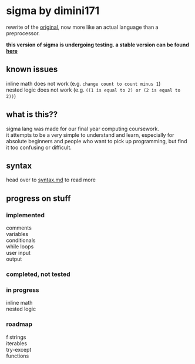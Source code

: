 # sigma by dimini171
rewrite of the [original](https://github.com/dimini171/sigma/tree/v1), now more like an actual language than a preprocessor.  

**this version of sigma is undergoing testing. a stable version can be found [here](https://github.com/dimini171/sigma/tree/v1)**  

## known issues
inline math does not work (e.g. `change count to count minus 1`)  
nested logic does not work (e.g. `((1 is equal to 2) or (2 is equal to 2))`)  

## what is this??
sigma lang was made for our final year computing coursework.  
it attempts to be a very simple to understand and learn, especially for absolute beginners and people who want to pick up programming, but find it too confusing or difficult.

## syntax
head over to [syntax.md](https://github.com/mysteriousellipsis/sigma/blob/v2/SYNTAX.md) to read more

## progress on stuff
### implemented
comments  
variables  
conditionals  
while loops  
user input  
output  


### completed, not tested

### in progress
inline math  
nested logic  

### roadmap
f strings  
iterables  
try-except  
functions
